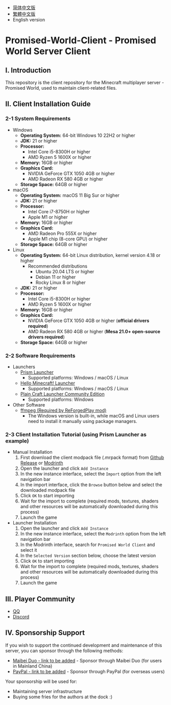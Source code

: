 - [简体中文版](./README.md)
- [繁體中文版](./README_TW.md)
- English version

# Promised-World-Client - Promised World Server Client

## I. Introduction
This repository is the client repository for the Minecraft multiplayer server - Promised World, used to maintain client-related files.

## II. Client Installation Guide
### 2-1 System Requirements
- Windows
  - **Operating System:** 64-bit Windows 10 22H2 or higher
  - **JDK:** 21 or higher
  - **Processor:**
    - Intel Core i5-8300H or higher
    - AMD Ryzen 5 1600X or higher
  - **Memory:** 16GB or higher
  - **Graphics Card:**
    - NVIDIA GeForce GTX 1050 4GB or higher
    - AMD Radeon RX 580 4GB or higher
  - **Storage Space:** 64GB or higher
- macOS
  - **Operating System:** macOS 11 Big Sur or higher
  - **JDK:** 21 or higher
  - **Processor:**
    - Intel Core i7-8750H or higher
    - Apple M1 or higher
  - **Memory:** 16GB or higher
  - **Graphics Card:**
    - AMD Radeon Pro 555X or higher
    - Apple M1 chip (8-core GPU) or higher
  - **Storage Space:** 64GB or higher
- Linux
  - **Operating System:** 64-bit Linux distribution, kernel version 4.18 or higher
    - Recommended distributions
      - Ubuntu 20.04 LTS or higher
      - Debian 11 or higher
      - Rocky Linux 8 or higher
  - **JDK:** 21 or higher
  - **Processor:**
    - Intel Core i5-8300H or higher
    - AMD Ryzen 5 1600X or higher
  - **Memory:** 16GB or higher
  - **Graphics Card:**
    - NVIDIA GeForce GTX 1050 4GB or higher (**official drivers required**)
    - AMD Radeon RX 580 4GB or higher (**Mesa 21.0+ open-source drivers required**)
  - **Storage Space:** 64GB or higher

### 2-2 Software Requirements
- Launchers
  - [Prism Launcher](https://prismlauncher.org/)
    - Supported platforms: Windows / macOS / Linux
  - [Hello Minecraft! Launcher](https://hmcl.huangyuhui.net/)
    - Supported platforms: Windows / macOS / Linux
  - [Plain Craft Launcher Community Edition](https://www.pclc.cc/projects/pcl-ce/)
    - Supported platforms: Windows
- Other Software
  - [ffmpeg (Required by ReForgedPlay mod)](https://ffmpeg.org/)
    - The Windows version is built-in, while macOS and Linux users need to install it manually using package managers.

### 2-3 Client Installation Tutorial (using Prism Launcher as example)
- Manual Installation
  1. First download the client modpack file (.mrpack format) from [Github Release](https://github.com/Star-River-Studios/Promised-World-Client/releases/latest) or [Modrinth](https://modrinth.com/project/promised-world-client/versions)
  2. Open the launcher and click `Add Instance`
  3. In the new instance interface, select the `Import` option from the left navigation bar
  4. In the import interface, click the `Browse` button below and select the downloaded modpack file
  5. Click `OK` to start importing
  6. Wait for the import to complete (required mods, textures, shaders and other resources will be automatically downloaded during this process)
  7. Launch the game
- Launcher Installation
  1. Open the launcher and click `Add Instance`
  2. In the new instance interface, select the `Modrinth` option from the left navigation bar
  3. In the Modrinth interface, search for `Promised World Client` and select it
  4. In the `Selected Version` section below, choose the latest version
  5. Click `OK` to start importing
  6. Wait for the import to complete (required mods, textures, shaders and other resources will be automatically downloaded during this process)
  7. Launch the game

## III. Player Community
- [QQ](https://qm.qq.com/q/qZ2TJ0lZdK)
- [Discord](https://discord.gg/j275P4PRzP)

## IV. Sponsorship Support
If you wish to support the continued development and maintenance of this server, you can sponsor through the following methods:

- [Maibei Duo - link to be added](#) - Sponsor through Maibei Duo (for users in Mainland China)
- [PayPal - link to be added](#) - Sponsor through PayPal (for overseas users)

Your sponsorship will be used for:
- Maintaining server infrastructure
- Buying some fries for the authors at the dock :)
